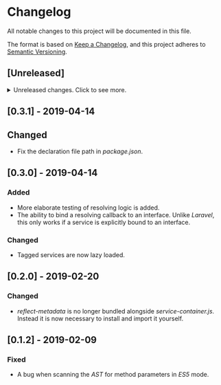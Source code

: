 # Changelog
All notable changes to this project will be documented in this file.

The format is based on [Keep a Changelog](https://keepachangelog.com/en/1.0.0/),
and this project adheres to [Semantic Versioning](https://semver.org/spec/v2.0.0.html).

## [Unreleased]

<details>
    <summary>Unreleased changes. Click to see more.</summary>
    <ul>
        <li>`Collection` and `Arr` functionality are moved to a separate package.</li>
</details>

## [0.3.1] - 2019-04-14

## Changed

- Fix the declaration file path in _package.json_.

## [0.3.0] - 2019-04-14

### Added

- More elaborate testing of resolving logic is added.
- The ability to bind a resolving callback to an interface. Unlike _Laravel_, this only works if a service is explicitly bound to an interface.

### Changed

- Tagged services are now lazy loaded.

## [0.2.0] - 2019-02-20

### Changed

- _reflect-metadata_ is no longer bundled alongside _service-container.js_. Instead it is now necessary to install and import it yourself.

## [0.1.2] - 2019-02-09

### Fixed

- A bug when scanning the _AST_ for method parameters in _ES5_ mode.
